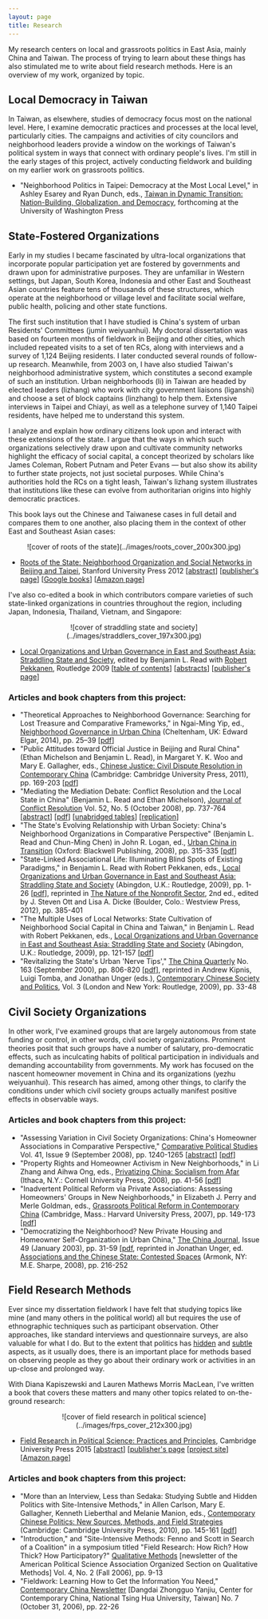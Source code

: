 ```yaml
---
layout: page
title: Research
---
```

My research centers on local and grassroots politics in East Asia, mainly China and Taiwan. The process of trying to learn about these things has also stimulated me to write about field research methods. Here is an overview of my work, organized by topic.

## Local Democracy in Taiwan

In Taiwan, as elsewhere, studies of democracy focus most on the national level. Here, I examine democratic practices and processes at the local level, particularly cities. The campaigns and activities of city councilors and neighborhood leaders provide a window on the workings of Taiwan's political system in ways that connect with ordinary people's lives. I'm still in the early stages of this project, actively conducting fieldwork and building on my earlier work on grassroots politics.

+ "Neighborhood Politics in Taipei: Democracy at the Most Local Level," in Ashley Esarey and Ryan Dunch, eds., <u>Taiwan in Dynamic Transition: Nation-Building, Globalization, and Democracy</u>, forthcoming at the University of Washington Press

## State-Fostered Organizations

Early in my studies I became fascinated by ultra-local organizations that incorporate popular participation yet are fostered by governments and drawn upon for administrative purposes. They are unfamiliar in Western settings, but Japan, South Korea, Indonesia and other East and Southeast Asian countries feature tens of thousands of these structures, which operate at the neighborhood or village level and facilitate social welfare, public health, policing and other state functions.

The first such institution that I have studied is China's system of urban Residents' Committees (jumin weiyuanhui). My doctoral dissertation was based on fourteen months of fieldwork in Beijing and other cities, which included repeated visits to a set of ten RCs, along with interviews and a survey of 1,124 Beijing residents. I later conducted several rounds of follow-up research. Meanwhile, from 2003 on, I have also studied Taiwan's neighborhood administrative system, which constitutes a second example of such an institution. Urban neighborhoods (li) in Taiwan are headed by elected leaders (lizhang) who work with city government liaisons (liganshi) and choose a set of block captains (linzhang) to help them. Extensive interviews in Taipei and Chiayi, as well as a telephone survey of 1,140 Taipei residents, have helped me to understand this system.

I analyze and explain how ordinary citizens look upon and interact with these extensions of the state. I argue that the ways in which such organizations selectively draw upon and cultivate community networks highlight the efficacy of social capital, a concept theorized by scholars like James Coleman, Robert Putnam and Peter Evans &#8212; but also show its ability to further state projects, not just societal purposes. While China's authorities hold the RCs on a tight leash, Taiwan's lizhang system illustrates that institutions like these can evolve from authoritarian origins into highly democratic practices.

This book lays out the Chinese and Taiwanese cases in full detail and compares them to one another, also placing them in the context of other East and Southeast Asian cases:

<div style="text-align:center" markdown="1">
![cover of roots of the state](../images/roots_cover_200x300.jpg)
</div>

+ <u>Roots of the State: Neighborhood Organization and Social Networks in Beijing and Taipei</u>, Stanford University Press 2012 [[abstract](roots.html)] [[publisher's page](http://www.sup.org/book.cgi?id=18646)] [[Google books](http://www.amazon.com/Roots-State-Neighborhood-Organization-Contemporary/dp/0804775656)] [[Amazon page](http://www.amazon.com/Roots-State-Neighborhood-Organization-Contemporary/dp/0804775656)]

I've also co-edited a book in which contributors compare varieties of such state-linked organizations in countries throughout the region, including Japan, Indonesia, Thailand, Vietnam, and Singapore:

<div style="text-align:center" markdown="1">
![cover of straddling state and society](../images/straddlers_cover_197x300.jpg)
</div>

+ <u>Local Organizations and Urban Governance in East and Southeast Asia: Straddling State and Society</u>, edited by Benjamin L. Read with [Robert Pekkanen](http://www.robertpekkanen.com), Routledge 2009 [[table of contents](straddlers.html)] [[abstracts](straddlers.html#abstracts)] [[publisher's page](http://www.routledgeasianstudies.com/books/Local-Organizations-and-Urban-Governance-in-East-and-Southeast-Asia-isbn9780415492997)]

### Articles and book chapters from this project:

+ "Theoretical Approaches to Neighborhood Governance: Searching for Lost Treasure and Comparative Frameworks," in Ngai-Ming Yip, ed., <u>Neighborhood Governance in Urban China</u> (Cheltenham, UK: Edward Elgar, 2014), pp. 25–39 [[pdf](../publications/ReadBenjaminL_2014_TheoreticalApproachesToNeighbourhoodGovernance.pdf)]
+ "Public Attitudes toward Official Justice in Beijing and Rural China" (Ethan Michelson and Benjamin L. Read), in Margaret Y. K. Woo and Mary E. Gallagher, eds., <u>Chinese Justice: Civil Dispute Resolution in Contemporary China</u> (Cambridge: Cambridge University Press, 2011), pp. 169-203 [[pdf](../publications/Michelson-Read_2011_AttitudesTowardOfficialJustice.pdf)]
+ "Mediating the Mediation Debate: Conflict Resolution and the Local State in China" (Benjamin L. Read and Ethan Michelson), <u>Journal of Conflict Resolution</u> Vol. 52, No. 5 (October 2008), pp. 737-764 [[abstract](http://jcr.sagepub.com/cgi/content/abstract/52/5/737)] [[pdf](../publications/Read-Michelson_2008_JCR_Mediation.pdf)] [[unabridged tables](../publications/Mediation_FullTables.doc)] [[replication](../publications/Mediation_Replication.zip)]
+ "The State's Evolving Relationship with Urban Society: China's Neighborhood Organizations in Comparative Perspective" (Benjamin L. Read and Chun-Ming Chen) in John R. Logan, ed., <u>Urban China in Transition</u> (Oxford: Blackwell Publishing, 2008), pp. 315-335 [[pdf](../publications/Read-Chen_2008_StatesRelationshipWithUrbanSociety.pdf)]
+ "State-Linked Associational Life: Illuminating Blind Spots of Existing Paradigms," in Benjamin L. Read with Robert Pekkanen, eds., <u>Local Organizations and Urban Governance in East and Southeast Asia: Straddling State and Society</u> (Abingdon, U.K.: Routledge, 2009), pp. 1-26 [[pdf](../publications/ReadBenjaminL_2009_ch1_StateLinkedAssociationalLife.pdf)], reprinted in <u>The Nature of the Nonprofit Sector</u>, 2nd ed., edited by J. Steven Ott and Lisa A. Dicke (Boulder, Colo.: Westview Press, 2012), pp. 385-401
+ "The Multiple Uses of Local Networks: State Cultivation of Neighborhood Social Capital in China and Taiwan," in Benjamin L. Read with Robert Pekkanen, eds., <u>Local Organizations and Urban Governance in East and Southeast Asia: Straddling State and Society</u> (Abingdon, U.K.: Routledge, 2009), pp. 121-157 [[pdf]("../publications/ReadBenjaminL_2009_ch6_MultipleUsesOfLocalNetworks.pdf)]
+ "Revitalizing the State's Urban 'Nerve Tips'," <u>The China Quarterly</u> No. 163 (September 2000), pp. 806-820 [[pdf](../publications/ReadBenjaminL_2000_ChinaQ_RevitalizingNerveTips.pdf)], reprinted in Andrew Kipnis, Luigi Tomba, and Jonathan Unger (eds.), <u>Contemporary Chinese Society and Politics</u>, Vol. 3 (London and New York: Routledge, 2009), pp. 33-48

## Civil Society Organizations

In other work, I've examined groups that are largely autonomous from state funding or control, in other words, civil society organizations. Prominent theories posit that such groups have a number of salutary, pro-democratic effects, such as inculcating habits of political participation in individuals and demanding accountability from governments. My work has focused on the nascent homeowner movement in China and its organizations (yezhu weiyuanhui). This research has aimed, among other things, to clarify the conditions under which civil society groups actually manifest positive effects in observable ways.

### Articles and book chapters from this project:

+ "Assessing Variation in Civil Society Organizations: China's Homeowner Associations in Comparative Perspective," <u>Comparative Political Studies</u> Vol. 41, Issue 9 (September 2008), pp. 1240-1265 [[abstract](http://cps.sagepub.com/cgi/content/abstract/41/9/1240)] [[pdf](../publications/ReadBenjaminL_2008_CPS_AssessingCSOs.pdf)]
+ "Property Rights and Homeowner Activism in New Neighborhoods," in Li Zhang and Aihwa Ong, eds., <u>Privatizing China: Socialism from Afar</u> (Ithaca, N.Y.: Cornell University Press, 2008), pp. 41-56 [[pdf](../publications/ReadBenjaminL_2008_PropertyRightsHomeownerActivism.pdf)]
+ "Inadvertent Political Reform via Private Associations: Assessing Homeowners' Groups in New Neighborhoods," in Elizabeth J. Perry and Merle Goldman, eds., <u>Grassroots Political Reform in Contemporary China</u> (Cambridge, Mass.: Harvard University Press, 2007), pp. 149-173 [[pdf](../publications/ReadBenjaminL_2007_InadvertentPoliticalReform.pdf)]
+ "Democratizing the Neighborhood? New Private Housing and Homeowner Self-Organization in Urban China," <u>The China Journal</u>, Issue 49 (January 2003), pp. 31-59 [[pdf](../publications/ReadBenjaminL_2003_ChinaJ_DemocratizingTheNeighbourhood.pdf), reprinted in Jonathan Unger, ed. <u>Associations and the Chinese State: Contested Spaces</u> (Armonk, NY: M.E. Sharpe, 2008), pp. 216-252

## Field Research Methods

Ever since my dissertation fieldwork I have felt that studying topics like mine (and many others in the political world) all but requires the use of ethnographic techniques such as participant observation. Other approaches, like standard interviews and questionnaire surveys, are also valuable for what I do. But to the extent that politics has <u>hidden</u> and <u>subtle</u> aspects, as it usually does, there is an important place for methods based on observing people as they go about their ordinary work or activities in an up-close and prolonged way.

With Diana Kapiszewski and Lauren Mathews Morris MacLean, I've written a book that covers these matters and many other topics related to on-the-ground research:

<div style="text-align:center" markdown="1">
![cover of field research in political science](../images/frps_cover_212x300.jpg)
</div>

+ <u>Field Research in Political Science: Practices and Principles</u>, Cambridge University Press 2015 [[abstract](frps.html)] [[publisher's page](http://www.cambridge.org/us/academic/subjects/politics-international-relations/research-methods-politics/field-research-political-science-practices-and-principles) [[project site](http://www.psfieldresearch.org/)] [[Amazon page](http://www.amazon.com/Field-Research-Political-Science-Principles/dp/0521184835/)]

### Articles and book chapters from this project:

+ "More than an Interview, Less than Sedaka: Studying Subtle and Hidden Politics with Site-Intensive Methods," in Allen Carlson, Mary E. Gallagher, Kenneth Lieberthal and Melanie Manion, eds., <u>Contemporary Chinese Politics: New Sources, Methods, and Field Strategies</u> (Cambridge: Cambridge University Press, 2010), pp. 145-161 [[pdf](../publications/ReadBenjaminL_2010_MoreThanAnInterview.pdf)]
+ "Introduction," and "Site-Intensive Methods: Fenno and Scott in Search of a Coalition" in a symposium titled "Field Research: How Rich? How Thick? How Participatory?" <u>Qualitative Methods</u> [newsletter of the American Political Science Association Organized Section on Qualitative Methods] Vol. 4, No. 2 (Fall 2006), pp. 9-13
+ "Fieldwork: Learning How to Get the Information You Need," <u>Contemporary China Newsletter</u> [Dangdai Zhongguo Yanjiu, Center for Contemporary China, National Tsing Hua University, Taiwan] No. 7 (October 31, 2006), pp. 22-26
